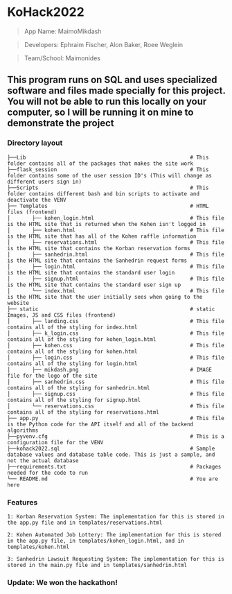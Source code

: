 # KoHack2022 
> App Name: MaimoMikdash

> Developers: Ephraim Fischer, Alon Baker, Roee Weglein

> Team/School: Maimonides
## This program runs on SQL and uses specialized software and files made specially for this project. You will not be able to run this locally on your computer, so I will be running it on mine to demonstrate the project
### Directory layout

    ├──Lib                                                     # This folder contains all of the packages that makes the site work
    ├──flask_session                                           # This folder contains some of the user session ID's (This will change as different users sign in)
    ├──Scripts                                                 # This folder contains different bash and bin scripts to activate and deactivate the VENV
    ├── Templates                                              # HTML files (frontend)
    │       ├── kohen_login.html                               # This file is the HTML site that is returned when the Kohen isn't logged in
    │       ├── kohen.html                                     # This file is the HTML site that has all of the Kohen raffle information
    │       ├── reservations.html                              # This file is the HTML site that contains the Korban reservation forms
    │       ├── sanhedrin.html                                 # This file is the HTML site that contains the Sanhedrin request forms
    │       ├── login.html                                     # This file is the HTML site that contains the standard user login
    │       ├── signup.html                                    # This file is the HTML site that contains the standard user sign up
    │       └── index.html                                     # This file is the HTML site that the user initially sees when going to the website
    ├── static                                                 # static Images, JS and CSS files (frontend)
    │       ├── landing.css                                    # This file contains all of the styling for index.html
    │       ├── k_login.css                                    # This file contains all of the styling for kohen_login.html
    │       ├── kohen.css                                      # This file contains all of the styling for kohen.html
    │       ├── login.css                                      # This file contains all of the styling for login.html
    │       ├── mikdash.png                                    # IMAGE file for the logo of the site
    │       ├── sanhedrin.css                                  # This file contains all of the styling for sanhedrin.html
    │       ├── signup.css                                     # This file contains all of the styling for signup.html
    │       └── reservations.css                               # This file contains all of the styling for reservations.html
    ├── app.py                                                 # This file is the Python code for the API itself and all of the backend algorithms
    ├──pyvenv.cfg                                              # This is a configuration file for the VENV
    ├──kohack2022.sql                                          # Sample database values and database table code. This is just a sample, and not the actual database
    ├──requirements.txt                                        # Packages needed for the code to run
    └── README.md                                              # You are here


### Features

    1: Korban Reservation System: The implementation for this is stored in the app.py file and in templates/reservations.html

    2: Kohen Automated Job Lottery: The implementation for this is stored in the app.py file, in templates/kohen_login.html, and in templates/kohen.html

    3: Sanhedrin Lawsuit Requesting System: The implementation for this is stored in the main.py file and in templates/sanhedrin.html
    
### Update: We won the hackathon!
